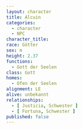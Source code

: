 ```yaml
---
layout: character
title: Alcuin
categories:
  - character
  - NPC
character_title: 
race: Götter
sex: m
height: 2.37
functions:
  - Gott der Seelen
class: Gott
homes:
  - Ofen der Seelen
alignment: LE
alive: unbekannt
relationships:
  - [ Justicia, Schwester ]
  - [ Fortuna, Schwester ]
published: false
---
```


